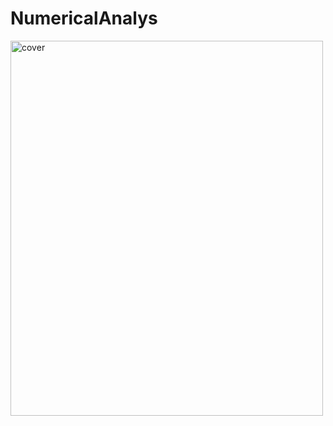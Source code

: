 # NumericalAnalys
<img src="[https://github.com/NeriyaZudi/PredictingNewsPopularityAI/blob/main/pictures/PredictingNews.png](http://www.stimulate-ejd.eu/sites/default/files/styles/xl/public/MathMatical_Modelling_0.PNG?itok=Q8UUj5dD)" align="center"
     alt="cover" width="500" height="600">

